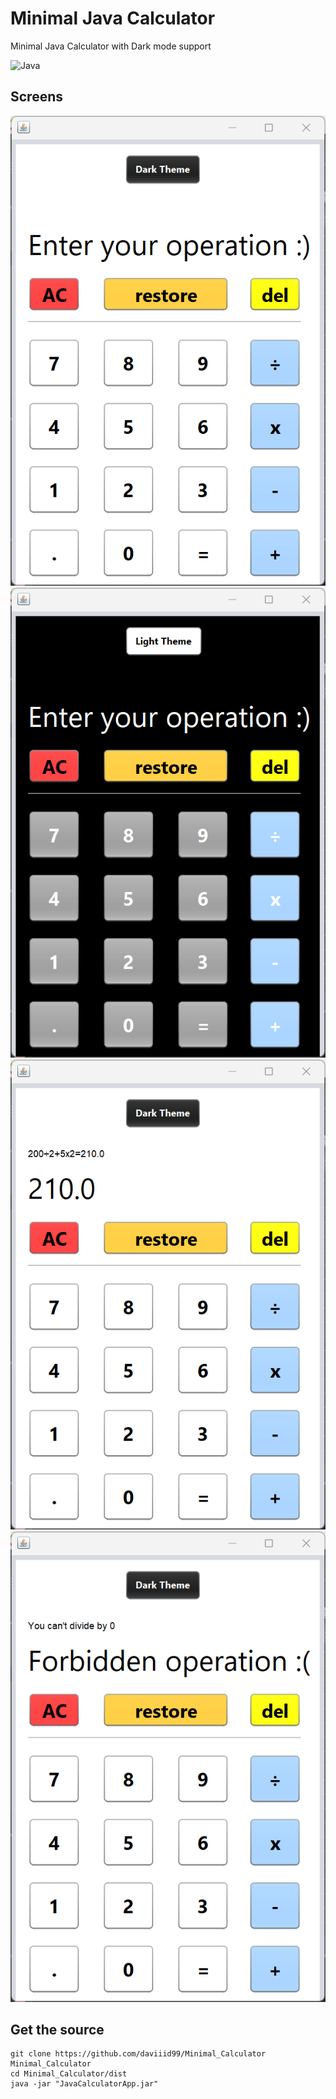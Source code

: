# Minimal Java Calculator

Minimal Java Calculator with Dark mode support

![Java](https://img.shields.io/badge/java-%23ED8B00.svg?style=for-the-badge&logo=java&logoColor=white)

## Screens
<img src="screens/screen_1.png">
<img src="screens/screen_2.png">
<img src="screens/screen_3.png">
<img src="screens/screen_4.png">

## Get the source
```
git clone https://github.com/daviiid99/Minimal_Calculator Minimal_Calculator
cd Minimal_Calculator/dist
java -jar "JavaCalculatorApp.jar" 
```
 